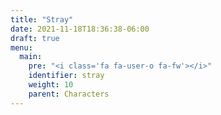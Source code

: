 ```yaml
---
title: "Stray"
date: 2021-11-18T18:36:38-06:00
draft: true
menu: 
  main:
    pre: "<i class='fa fa-user-o fa-fw'></i>"
    identifier: stray
    weight: 10
    parent: Characters
---
```



